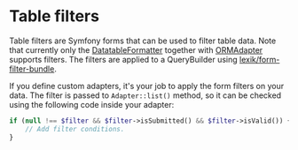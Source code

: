 # Table filters

Table filters are Symfony forms that can be used to filter table data. Note that currently only the [DatatableFormatter](../formatters.md#datatableformatter) together with [ORMAdapter](../adapters/orm_adapter.md) supports filters. The filters are applied to a QueryBuilder using [lexik/form-filter-bundle](https://github.com/lexik/LexikFormFilterBundle).

If you define custom adapters, it's your job to apply the form filters on your data. The filter is passed to `Adapter::list()` method, so it can be checked using the following code inside your adapter:

```php
if (null !== $filter && $filter->isSubmitted() && $filter->isValid()) {
    // Add filter conditions.
}
```
